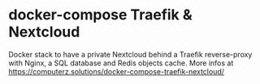 # docker-compose Traefik & Nextcloud

Docker stack to have a private Nextcloud behind a Traefik reverse-proxy with Nginx, a SQL database and Redis objects cache.
More infos at https://computerz.solutions/docker-compose-traefik-nextcloud/
